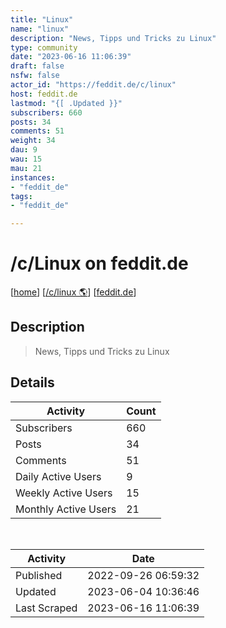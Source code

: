 ```yaml
---
title: "Linux" 
name: "linux"
description: "News, Tipps und Tricks zu Linux"
type: community
date: "2023-06-16 11:06:39"
draft: false
nsfw: false
actor_id: "https://feddit.de/c/linux"
host: feddit.de
lastmod: "{[ .Updated }}"
subscribers: 660
posts: 34
comments: 51
weight: 34
dau: 9
wau: 15
mau: 21
instances:
- "feddit_de"
tags: 
- "feddit_de"

---
```


# /c/Linux on feddit.de

[[home](/)]
[[/c/linux 🌎](https://feddit.de/c/linux)]
[[feddit.de](/instances/feddit_de)]


## Description 

<blockquote class="description">
News, Tipps und Tricks zu Linux
</blockquote>


## Details

| Activity | Count  |
|----------------------|---|
| Subscribers          | 660 |
| Posts                | 34  |
| Comments             | 51  |
| Daily Active Users   | 9  |
| Weekly Active Users  | 15  |
| Monthly Active Users | 21  |

<br>

| Activity | Date |
|----------------------|---|
| Published            | 2022-09-26 06:59:32 |
| Updated              | 2023-06-04 10:36:46 |
| Last Scraped         | 2023-06-16 11:06:39 |
